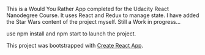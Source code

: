 This is a Would You Rather App completed for the Udacity React Nanodegree Course. It uses React and Redux to manage state. I have added the Star Wars content of the project myself. Still a Work in progress...

use npm install and npm start to launch the project.


This project was bootstrapped with [Create React App](https://github.com/facebook/create-react-app).
